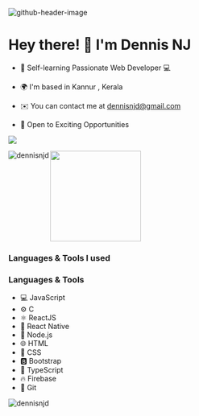 
![github-header-image](https://github.com/dennisnjd/dennisnjd/assets/66307217/b597338d-5e71-4c00-b878-98b942e3502b)

# Hey there! 👋 I'm Dennis NJ

* 🚀 Self-learning Passionate Web Developer 💻
  
* 🌍  I'm based in Kannur , Kerala

*   ✉️  You can contact me at [dennisnjd@gmail.com](mailto:dennisnjd@gmail.com)

*  💼 Open to Exciting Opportunities

  <a href="https://www.github.com/dennisnjd" target="_blank" rel="noreferrer"><img
                  src="https://img.shields.io/github/followers/dennisnjd?logo=github&style=for-the-badge&color=0891b2&labelColor=27272a" /></a>


<p><img align="left" src="https://github-readme-stats.vercel.app/api/top-langs?username=dennisnjd&show_icons=true&locale=en&layout=compact" alt="dennisnjd" /></p>


<img height="180em" src="https://github-readme-stats.vercel.app/api?username=dennisnjd&show_icons=true&hide_border=true&&count_private=true&include_all_commits=true" />

### Languages & Tools I used

### Languages & Tools

- 💻 JavaScript
- ⚙️ C
- ⚛️ ReactJS
- 📱 React Native
- 🚀 Node.js
- 🌐 HTML
- 🎨 CSS
- 🅱️ Bootstrap
- 🚀 TypeScript
- 🔥 Firebase
- 🐙 Git



<p><img align="center" src="https://github-readme-streak-stats.herokuapp.com/?user=dennisnjd&" alt="dennisnjd" /></p>




